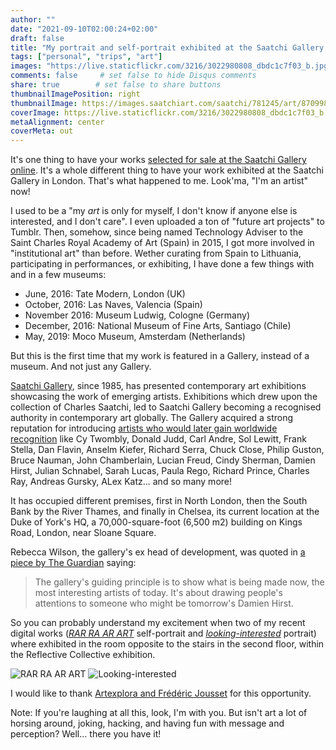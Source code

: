 ```yaml
---
author: ""
date: "2021-09-10T02:00:24+02:00"
draft: false
title: "My portrait and self-portrait exhibited at the Saatchi Gallery in London"
tags: ["personal", "trips", "art"]
images: "https://live.staticflickr.com/3216/3022980808_dbdc1c7f03_b.jpg"
comments: false     # set false to hide Disqus comments
share: true        # set false to share buttons
thumbnailImagePosition: right
thumbnailImage: https://images.saatchiart.com/saatchi/781245/art/8709981/7773522-BEHKCIHS-8.jpg
coverImage: https://live.staticflickr.com/3216/3022980808_dbdc1c7f03_b.jpg
metaAlignment: center
coverMeta: out
---
```


It's one thing to have your works [selected for sale at the Saatchi Gallery online](https://www.saatchiart.com/jorgecortell). It's a whole different thing to have your work exhibited at the Saatchi Gallery in London. That's what happened to me. Look'ma, "I'm an artist" now!

<!--more-->

I used to be a "my *art* is only for myself, I don't know if anyone else is interested, and I don't care". I even uploaded a ton of "future art projects" to Tumblr. Then, somehow, since being named Technology Adviser to the Saint Charles Royal Academy of Art (Spain) in 2015, I got more involved in "institutional art" than before. Wether curating from Spain to Lithuania, participating in performances, or exhibiting, I have done a few things with and in a few museums:

- June, 2016: Tate Modern, London (UK)
- October, 2016: Las Naves, Valencia (Spain)
- November 2016: Museum Ludwig, Cologne (Germany)
- December, 2016: National Museum of Fine Arts, Santiago (Chile)
- May, 2019: Moco Museum, Amsterdam (Netherlands)

But this is the first time that my work is featured in a Gallery, instead of a museum. And not just any Gallery.

[Saatchi Gallery](https://www.saatchigallery.com/), since 1985, has presented contemporary art exhibitions showcasing the work of emerging artists. Exhibitions which drew upon the collection of Charles Saatchi, led to Saatchi Gallery becoming a recognised authority in contemporary art globally. The Gallery acquired a strong reputation for introducing [artists who would later gain worldwide recognition](https://www.saatchigallery.com/about/35-years-of-art) like Cy Twombly, Donald Judd, Carl Andre, Sol Lewitt, Frank Stella, Dan Flavin, Anselm Kiefer, Richard Serra, Chuck Close, Philip Guston, Bruce Nauman, John Chamberlain, Lucian Freud, Cindy Sherman, Damien Hirst, Julian Schnabel, Sarah Lucas, Paula Rego, Richard Prince, Charles Ray, Andreas Gursky, ALex Katz... and so many more!

It has occupied different premises, first in North London, then the South Bank by the River Thames, and finally in Chelsea, its current location at the Duke of York's HQ, a 70,000-square-foot (6,500 m2) building on Kings Road, London, near Sloane Square.

Rebecca Wilson, the gallery's ex head of development, was quoted in [a piece by The Guardian](https://www.theguardian.com/artanddesign/2008/dec/14/saatchi-revolution-continues-china-art) saying:

> The gallery's guiding principle is to show what is being made now, the most interesting artists of today. It's about drawing people's attentions to someone who might be tomorrow's Damien Hirst.

So you can probably understand my excitement when two of my recent digital works (*[RAR RA AR ART](https://www.saatchiart.com/art/New-Media-RAR-RA-AR-ART-Limited-Edition-of-69/781245/8709981/view)* self-portrait and *[looking-interested](https://www.saatchiart.com/art/New-Media-looking-interested-Limited-Edition-of-99/781245/8710188/view)* portrait) where exhibited in the room opposite to the stairs in the second floor, within the Reflective Collective exhibition.

![RAR RA AR ART](https://images.saatchiart.com/saatchi/781245/art/8709981/7773522-BEHKCIHS-8.jpg)
![Looking-interested](https://images.saatchiart.com/saatchi/781245/art/8710188/7773729-JQOPXAJG-8.jpg)

I would like to thank [Artexplora and Frédéric Jousset](https://artexplora.org/en/who-are-we/) for this opportunity.

Note: If you're laughing at all this, look, I'm with you. But isn't art a lot of horsing around, joking, hacking, and having fun with message and perception? Well... there you have it!
